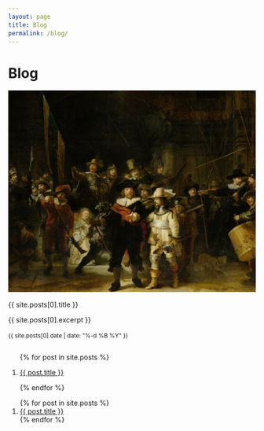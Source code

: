 ```yaml
---
layout: page
title: Blog
permalink: /blog/
---
```


# Blog

<div class="card border">
  <div style="display: flex; align-items: center; flex-wrap: wrap">
    <div class="col-md-3 p-2">
      <img src="/assets/images/rijksmuseum.jpg" class="img-fluid rounded-1" alt="...">
    </div>
    <div class="col-md-9 px-2">
      <div class="card-body">
        <p class="card-title h2">{{ site.posts[0].title }}</p>
        <p class="card-text">{{ site.posts[0].excerpt }}</p>
        <p class="card-text"><small class="text-muted">{{ site.posts[0].date | date: "%-d %B %Y" }}</small></p>
      </div>
    </div>
  </div>
</div>

<ol class="post-list my-2">
  {% for post in site.posts %}
    <li>
      <div class="card">
        <div class="card-body">
          <p class="card-title h3"><a class="post-link" href="{{ post.url }}">{{ post.title }}</a></p>
        </div>
      </div>
    </li>
  {% endfor %}
</ol>

<ol class="post-list">
  {% for post in site.posts %}
    <li>
      <a class="post-link" href="{{ post.url }}">{{ post.title }}</a>
    </li>
  {% endfor %}
</ol>

      
<!-- revue -->

<!-- 
  <div id="revue-embed">
    <form action="https://www.getrevue.co/profile/stuartelimu/add_subscriber" method="post" id="revue-form" name="revue-form"  target="_blank">
    <div class="revue-form-group">
      <label for="member_email">Email address</label>
      <input class="revue-form-field" placeholder="Your email address..." type="email" name="member[email]" id="member_email">
    </div>
    <div class="revue-form-group">
      <label for="member_first_name">First name <span class="optional">(Optional)</span></label>
      <input class="revue-form-field" placeholder="First name... (Optional)" type="text" name="member[first_name]" id="member_first_name">
    </div>
    <div class="revue-form-group">
      <label for="member_last_name">Last name <span class="optional">(Optional)</span></label>
      <input class="revue-form-field" placeholder="Last name... (Optional)" type="text" name="member[last_name]" id="member_last_name">
    </div>
    <div class="revue-form-actions">
      <input type="submit" value="Subscribe" name="member[subscribe]" id="member_submit">
    </div>
    <div class="revue-form-footer">By subscribing, you agree with Revue’s <a target="_blank" href="https://www.getrevue.co/terms">Terms of Service</a> and <a target="_blank" href="https://www.getrevue.co/privacy">Privacy Policy</a>.</div>
    </form>
  </div>
-->

      
<!-- convertkit -->
<script async data-uid="3df2bee2cc" src="https://wondrous-speaker-8686.ck.page/3df2bee2cc/index.js"></script>

